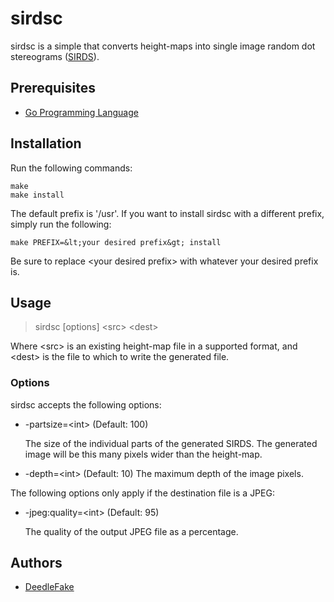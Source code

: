 sirdsc
======

sirdsc is a simple that converts height-maps into single image random dot stereograms ([SIRDS][sirds]).

Prerequisites
-------------

 * [Go Programming Language][golang]

Installation
------------

Run the following commands:

    make
    make install

The default prefix is '/usr'. If you want to install sirdsc with a different prefix, simply run the following:

    make PREFIX=&lt;your desired prefix&gt; install

Be sure to replace &lt;your desired prefix&gt; with whatever your desired prefix is.

Usage
-----

> sirdsc [options] &lt;src&gt; &lt;dest&gt;

Where &lt;src&gt; is an existing height-map file in a supported format, and &lt;dest&gt; is the file to which to write the generated file.

### Options ###

sirdsc accepts the following options:

 * -partsize=&lt;int&gt; (Default: 100)

    The size of the individual parts of the generated SIRDS. The generated image will be this many pixels wider than the height-map.

 * -depth=&lt;int&gt; (Default: 10)
    The maximum depth of the image pixels.

The following options only apply if the destination file is a JPEG:

 * -jpeg:quality=&lt;int&gt; (Default: 95)

    The quality of the output JPEG file as a percentage.

Authors
-------

 * [DeedleFake](/DeedleFake)

[sirds]: http://www.wikipedia.com/wiki/SIRDS
[golang]: http://www.golang.org
